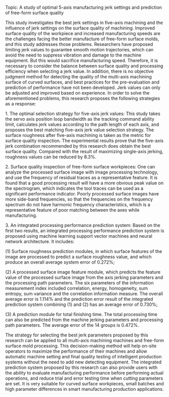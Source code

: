 Topic: A study of optimal 5-axis manufacturing jerk settings
and prediction of free-form surface quality

This study investigates the best jerk settings in five-axis machining and the influence of jerk settings on the surface quality of machining. Improved surface quality of the workpiece and increased manufacturing speeds are the challenges facing the better manufacture of free-form surface molds, and this study addresses those problems.
Researchers have proposed limiting jerk values to guarantee smooth
motion trajectories, which can avoid the need to suppress vibration and damage to
the machine equipment. But this would sacrifice manufacturing speed.
Therefore, it is necessary to consider the balance between surface
quality and processing efficiency when selecting a jerk value. In
addition, there is no objective judgment method for detecting the
quality of the multi-axis machining surface of curved surfaces, and
best practices for the pre-evaluation and prediction of performance have not been developed. Jerk values can only be
adjusted and improved based on experience. In order to solve the
aforementioned problems, this research proposes the following strategies
as a response:

1\. The optimal selection strategy for five-axis jerk values: This
study takes the servo axis position loop bandwidth as the tracking
command ability limit, calculates jerk values according to the
path length of each axis, and proposes the best matching five-axis jerk
value selection strategy. The surface roughness after five-axis
machining is taken as the metric for surface quality inspection. The
experimental results prove that the five-axis jerk combination
recommended by this research does obtain the best surface quality.
Compared with the result of maximizing single-axis jerking, roughness values
can be reduced by 8.3%.

2\. Surface quality inspection of free-form surface workpieces: One can analyze
the processed surface image with image processing technology, and use the
frequency of residual traces as a representative feature. It is found that a good
processing result will have a more obvious peak value on the
spectrogram, which indicates the tool traces can be used
as a significant performance indicator. Poorly processed surface images have
more side-band frequencies, so that the frequencies on the frequency
spectrum do not have harmonic frequency characteristics, which
is a representative feature of poor matching between the axes while manufacturing.

3\. An integrated processing performance prediction system: Based on the
first two results, an integrated processing
performance prediction system is proposed using machine learning
support vector machines and neural network architecture. It includes:

(1) Surface roughness prediction modules, in which surface
features of the image are processed to predict a surface roughness value, and which
produce an overall average system error of 0.272%;

(2) A processed surface image feature module, which predicts the feature value of the
processed surface image from the axis jerking parameters and the
processing path parameters. The six parameters of the information
measurement index included correlation, energy, homogeneity, sum
entropy, sum variance and the correlation information measure. The
overall average error is 1.114% and the prediction error result
of the integrated prediction system combining (1) and (2) has an
average error of 0.730%;

(3) A prediction module for total finishing time.
The total processing time can also be predicted from the machine jerking
parameters and processing path parameters. The average error of the 14
groups is 0.472%.

The strategy for selecting the best jerk parameters proposed by this
research can be applied to all multi-axis machining machines and
free-form surface mold processing. This decision-making method will help
on-site operators to maximize the performance of their machines and
allow automatic machine setting and final quality testing of
intelligent production systems without the need to add new detecting equipment. The
integrated prediction system proposed by this research can also provide users
with the ability to evaluate manufacturing performance before performing actual
operations, and reduce trial and error testing time when cutting
parameters are set. It is very suitable for curved surface workpieces,
small batches and high parameter differences in smart manufacturing
production applications.
